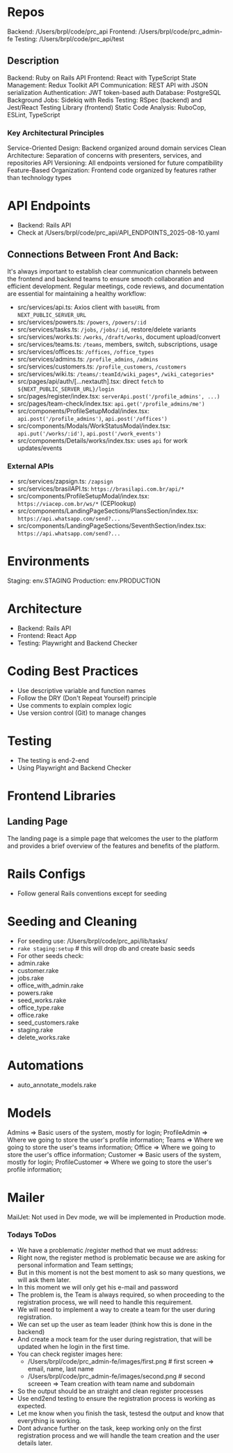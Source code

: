 # Repos
Backend: /Users/brpl/code/prc_api
Frontend: /Users/brpl/code/prc_admin-fe
Testing: /Users/brpl/code/prc_api/test

## Description
Backend: Ruby on Rails API
Frontend: React with TypeScript
State Management: Redux Toolkit
API Communication: REST API with JSON serialization
Authentication: JWT token-based auth
Database: PostgreSQL
Background Jobs: Sidekiq with Redis
Testing: RSpec (backend) and Jest/React Testing Library (frontend)
Static Code Analysis: RuboCop, ESLint, TypeScript

### Key Architectural Principles
Service-Oriented Design: Backend organized around domain services
Clean Architecture: Separation of concerns with presenters, services, and repositories
API Versioning: All endpoints versioned for future compatibility
Feature-Based Organization: Frontend code organized by features rather than technology types

# API Endpoints
- Backend: Rails API
- Check at /Users/brpl/code/prc_api/API_ENDPOINTS_2025-08-10.yaml

## Connections Between Front And Back:
It's always important to establish clear communication channels between the frontend and backend teams to ensure smooth collaboration and efficient development. Regular meetings, code reviews, and documentation are essential for maintaining a healthy workflow:

- src/services/api.ts: Axios client with `baseURL` from `NEXT_PUBLIC_SERVER_URL`
- src/services/powers.ts: `/powers`, `/powers/:id`
- src/services/tasks.ts: `/jobs`, `/jobs/:id`, restore/delete variants
- src/services/works.ts: `/works`, `/draft/works`, document upload/convert
- src/services/teams.ts: `/teams`, members, switch, subscriptions, usage
- src/services/offices.ts: `/offices`, `/office_types`
- src/services/admins.ts: `/profile_admins`, `/admins`
- src/services/customers.ts: `/profile_customers`, `/customers`
- src/services/wiki.ts: `/teams/:teamId/wiki_pages*`, `/wiki_categories*`
- src/pages/api/auth/[...nextauth].tsx: direct `fetch` to `${NEXT_PUBLIC_SERVER_URL}/login`
- src/pages/register/index.tsx: `serverApi.post('/profile_admins', ...)`
- src/pages/team-check/index.tsx: `api.get('/profile_admins/me')`
- src/components/ProfileSetupModal/index.tsx: `api.post('/profile_admins')`, `api.post('/offices')`
- src/components/Modals/WorkStatusModal/index.tsx: `api.put('/works/:id')`, `api.post('/work_events')`
- src/components/Details/works/index.tsx: uses `api` for work updates/events

### External APIs
- src/services/zapsign.ts: `/zapsign`
- src/services/brasilAPI.ts: `https://brasilapi.com.br/api/*`
- src/components/ProfileSetupModal/index.tsx: `https://viacep.com.br/ws/*` (CEPlookup)
- src/components/LandingPageSections/PlansSection/index.tsx: `https://api.whatsapp.com/send?...`
- src/components/LandingPageSections/SeventhSection/index.tsx: `https://api.whatsapp.com/send?...`

# Environments
Staging: env.STAGING
Production: env.PRODUCTION

# Architecture
- Backend: Rails API
- Frontend: React App
- Testing: Playwright and Backend Checker

# Coding Best Practices
- Use descriptive variable and function names
- Follow the DRY (Don't Repeat Yourself) principle
- Use comments to explain complex logic
- Use version control (Git) to manage changes

# Testing
- The testing is end-2-end
- Using Playwright and Backend Checker

# Frontend Libraries


## Landing Page
The landing page is a simple page that welcomes the user to the platform and provides a brief overview of the features and benefits of the platform.

# Rails Configs
- Follow general Rails conventions except for seeding

# Seeding and Cleaning
- For seeding use: /Users/brpl/code/prc_api/lib/tasks/
- `rake staging:setup` # this will drop db and create basic seeds
- For other seeds check:
- admin.rake
- customer.rake
- jobs.rake
- office_with_admin.rake
- powers.rake
- seed_works.rake
- office_type.rake
- office.rake
- seed_customers.rake
- staging.rake
- delete_works.rake

# Automations
- auto_annotate_models.rake

# Models
Admins => Basic users of the system, mostly for login;
ProfileAdmin => Where we going to store the user's profile information;
Teams => Where we going to store the user's teams information;
Office => Where we going to store the user's office information;
Customer => Basic users of the system, mostly for login;
ProfileCustomer => Where we going to store the user's profile information;

# Mailer
MailJet: Not used in Dev mode, we will be implemented in Production mode.

### Todays ToDos
- We have a problematic /register method that we must address:
- Right now, the register method is problematic because we are asking for personal information and Team settings;
- But in this moment is not the best moment to ask so many questions, we will ask them later.
- In this moment we will only get his e-mail and password
- The problem is, the Team is always required, so when proceeding to the registration process, we will need to handle this requirement.
- We will need to implement a way to create a team for the user during registration.
- We can set up the user as team leader (think how this is done in the backend)
- And create a mock team for the user during registration, that will be updated when he login in the first time.
- You can check register images here:
  - /Users/brpl/code/prc_admin-fe/images/first.png  # first screen => email, name, last name
  - /Users/brpl/code/prc_admin-fe/images/second.png # second screeen => Team creation with team name and subdomain
- So the output should be an straight and clean register processes
- Use end2end testing to ensure the registration process is working as expected.
- Let me know when you finish the task, testesd the output and know that everything is working.
- Dont advance further on the task, keep working only on the first registration process and we will handle the team creation and the user details later.
